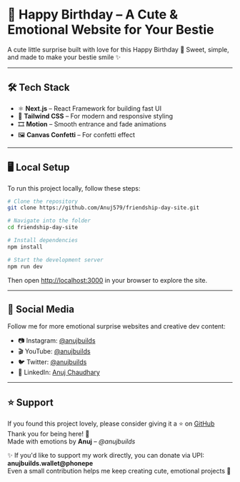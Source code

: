 # 💟 Happy Birthday – A Cute & Emotional Website for Your Bestie

A cute little surprise built with love for this Happy Birthday 💛
Sweet, simple, and made to make your bestie smile ✨

---

## 🛠 Tech Stack

- ⚛️ **Next.js** – React Framework for building fast UI
- 🎨 **Tailwind CSS** – For modern and responsive styling
- 🎞️ **Motion** – Smooth entrance and fade animations
- 🖼️ **Canvas Confetti** – For confetti effect

---

## 🖥 Local Setup

To run this project locally, follow these steps:

```bash
# Clone the repository
git clone https://github.com/Anuj579/friendship-day-site.git

# Navigate into the folder
cd friendship-day-site

# Install dependencies
npm install

# Start the development server
npm run dev
```

Then open [http://localhost:3000](http://localhost:3000) in your browser to explore the site.

---

## 🔗 Social Media

Follow me for more emotional surprise websites and creative dev content:

- 📷 Instagram: [@anujbuilds](https://instagram.com/anujbuilds)
- 🎬 YouTube: [@anujbuilds](https://youtube.com/@anujbuilds)
- 🐦 Twitter: [@anujbuilds](https://twitter.com/anujbuilds)
- 💼 LinkedIn: [Anuj Chaudhary](https://linkedin.com/in/anujchaudhary549)

---

## ⭐ Support

If you found this project lovely, please consider giving it a ⭐ on [GitHub](https://github.com/Anuj579)  
Thank you for being here! 🫶  
Made with emotions by **Anuj** – _@anujbuilds_

✨ If you'd like to support my work directly, you can donate via UPI:  
**anujbuilds.wallet@phonepe**  
Even a small contribution helps me keep creating cute, emotional projects 💖
